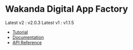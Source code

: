 # Wakanda Digital App Factory

Latest v2 : v2.0.3
Latest v1 : v1.1.5

- [Tutorial](https://wakanda.github.io/doc/#/tutorial)
- [Documentation](https://wakanda.github.io/doc/#/guide)
- [API Reference](https://wakanda.github.io/api-reference/)

